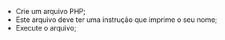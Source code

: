 * Crie um arquivo PHP;
* Este arquivo deve ter uma instrução que imprime o seu nome;
* Execute o arquivo;